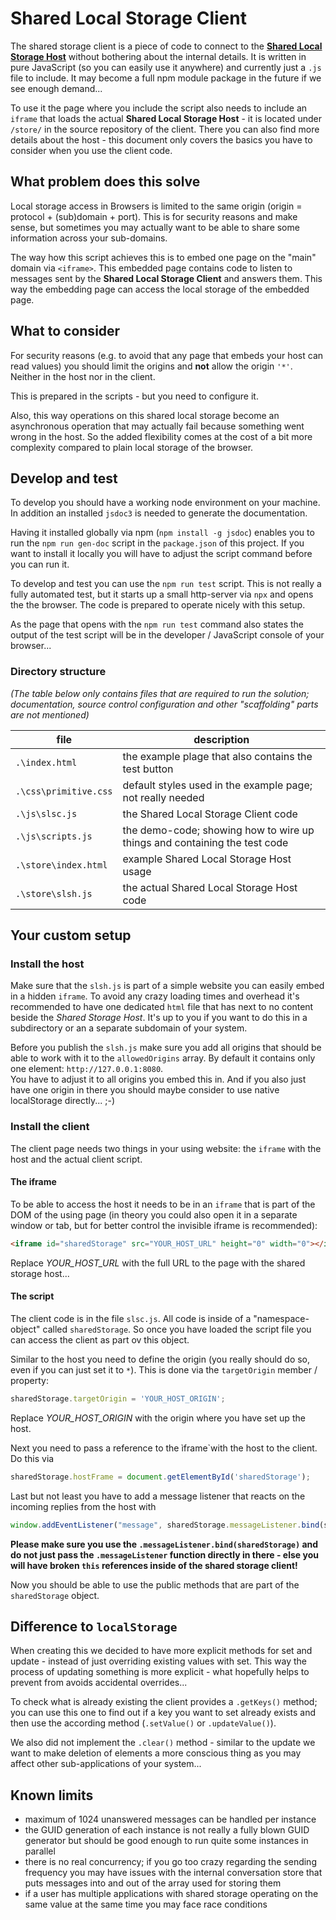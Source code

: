 # Shared Local Storage Client

The shared storage client is a piece of code to connect to the [**Shared Local Storage Host**](store/README.md) without bothering about the internal details.
It is written in pure JavaScript (so you can easily use it anywhere) and currently just a `.js` file to include.
It may become a full npm module package in the future if we see enough demand...

To use it the page where you include the script also needs to include an `iframe` that loads the actual **Shared Local Storage Host** - it is located under `/store/` in the source repository of the client. There you can also find more details about the host - this document only covers the basics you have to consider when you use the client code.

## What problem does this solve

Local storage access in Browsers is limited to the same origin (origin = protocol + (sub)domain + port). This is for security reasons and make sense, but sometimes you may actually want to be able to share some information across your sub-domains.

The way how this script achieves this is to embed one page on the "main" domain via `<iframe>`. This embedded page contains code to listen to messages sent by the **Shared Local Storage Client** and answers them. This way the embedding page can access the local storage of the embedded page.

## What to consider

For security reasons (e.g. to avoid that any page that embeds your host can read values) you should limit the origins and **not** allow the origin `'*'`. Neither in the host nor in the client.

This is prepared in the scripts - but you need to configure it.

Also, this way operations on this shared local storage become an asynchronous operation that may actually fail because something went wrong in the host. So the added flexibility comes at the cost of a bit more complexity compared to plain local storage of the browser.

## Develop and test

To develop you should have a working node environment on your machine. In addition an installed `jsdoc3` is needed to generate the documentation.

Having it installed globally via npm (`npm install -g jsdoc`) enables you to run the `npm run gen-doc` script in the `package.json` of this project. If you want to install it locally you will have to adjust the script command before you can run it.

To develop and test you can use the `npm run test` script. This is not really a fully automated test, but it starts up a small http-server via `npx` and opens the the browser. The code is prepared to operate nicely with this setup.

As the page that opens with the `npm run test` command also states the output of the test script will be in the developer / JavaScript console of your browser...

### Directory structure

*(The table below only contains files that are required to run the solution; documentation, source control configuration and other "scaffolding" parts are not mentioned)*

|file|description|
|-|-|
| `.\index.html` | the example plage that also contains the test button |
| `.\css\primitive.css` | default styles used in the example page; not really needed |
| `.\js\slsc.js` | the Shared Local Storage Client code |
| `.\js\scripts.js` | the demo-code; showing how to wire up things and containing the test code |
| `.\store\index.html` | example Shared Local Storage Host usage |
| `.\store\slsh.js` | the actual Shared Local Storage Host code |

## Your custom setup

### Install the host

Make sure that the `slsh.js` is part of a simple website you can easily embed in a hidden `iframe`. To avoid any crazy loading times and overhead it's recommended to have one dedicated `html` file that has next to no content beside the *Shared Storage Host*. It's up to you if you want to do this in a subdirectory or an a separate subdomain of your system.

Before you publish the `slsh.js` make sure you add all origins that should be able to work with it to the `allowedOrigins` array. By default it contains only one element: `http://127.0.0.1:8080`.  
You have to adjust it to all origins you embed this in. And if you also just have one origin in there you should maybe consider to use native localStorage directly... ;-)

### Install the client

The client page needs two things in your using website: the `iframe` with the host and the actual client script.

#### The iframe

To be able to access the host it needs to be in an `iframe` that is part of the DOM of the using page (in theory you could also open it in a separate window or tab, but for better control the invisible iframe is recommended):

```html
<iframe id="sharedStorage" src="YOUR_HOST_URL" height="0" width="0"></iframe>
```

Replace *YOUR_HOST_URL* with the full URL to the page with the shared storage host...

#### The script

The client code is in the file `slsc.js`. All code is inside of a "namespace-object" called `sharedStorage`. So once you have loaded the script file you can access the client as part ov this object.

Similar to the host you need to define the origin (you really should do so, even if you can just set it to `*`). This is done via the `targetOrigin` member / property:

```javascript
sharedStorage.targetOrigin = 'YOUR_HOST_ORIGIN';
```

Replace *YOUR_HOST_ORIGIN* with the origin where you have set up the host.

Next you need to pass a reference to the ìframe`with the host to the client. Do this via

```javascript
sharedStorage.hostFrame = document.getElementById('sharedStorage');
```

Last but not least you have to add a message listener that reacts on the incoming replies from the host with

```javascript
window.addEventListener("message", sharedStorage.messageListener.bind(sharedStorage), false);
```

**Please make sure you use the `.messageListener.bind(sharedStorage)` and do not just pass the `.messageListener` function directly in there - else you will have broken `this` references inside of the shared storage client!**

Now you should be able to use the public methods that are part of the `sharedStorage` object.

## Difference to `localStorage`

When creating this we decided to have more explicit methods for set and update - instead of just overriding existing values with set. This way the process of updating something is more explicit - what hopefully helps to prevent from avoids accidental overrides...

To check what is already existing the client provides a `.getKeys()` method; you can use this one to find out if a key you want to set already exists and then use the according method (`.setValue()` or `.updateValue()`).

We also did not implement the `.clear()` method - similar to the update we want to make deletion of elements a more conscious thing as you may affect other sub-applications of your system...

## Known limits

- maximum of 1024 unanswered messages can be handled per instance
- the GUID generation of each instance is not really a fully blown GUID generator but should be good enough to run quite some instances in parallel
- there is no real concurrency; if you go too crazy regarding the sending frequency you may have issues with the internal conversation store that puts messages into and out of the array used for storing them
- if a user has multiple applications with shared storage operating on the same value at the same time you may face race conditions
